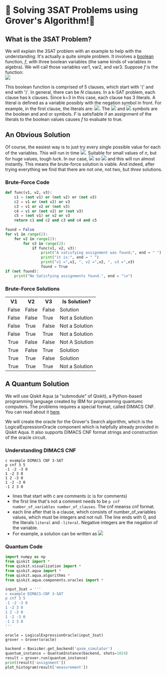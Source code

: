 🦈 Solving 3SAT Problems using Grover's Algorithm!🦈
=====================================================
## What is the 3SAT Problem?
We will explain the 3SAT problem with an example to help with the understanding.
It's actually a quite simple problem.
It involves a [boolean](https://en.wikipedia.org/wiki/Boolean) function, *f*, with three boolean variables (the same kinds of variables in algebra).
We will call those variables var1, var2, and var3.
Suppose *f* is the function:  
<img src="https://render.githubusercontent.com/render/math?math=\color{white}f(v1, v2, v3)=(\neg v1 \lor \neg v2 \lor \neg v3) \land (v1 \lor v2 \lor v3) \land (\neg v1 \lor v2 \lor v3) \land (v1 \lor \neg v2 \lor v3) \land (v1 \lor v2 \lor \neg v3)" >
  
This boolean function is comprised of 5 clauses, which start with '(' and end with ')'.
In general, there can be *N* clauses.
In a k-SAT problem, each clause has k clauses.
Since k=3 in this case, each clause has 3 literals.
A literal is defined as a variable possibly with the negation symbol in front.
For example, in the first clause, the literals are:
<img src="https://render.githubusercontent.com/render/math?math=\color{white}(\neg v1, \neg v2, \neg v3)">.
The <img src="https://render.githubusercontent.com/render/math?math=\color{white}\land"> and
<img src="https://render.githubusercontent.com/render/math?math=\color{white}\lor"> symbols are the boolean and and or symbols.
*F* is satisfiable if an assignment of the literals to the boolean values causes *f* to evaluate to true.

## An Obvious Solution
Of course, the easiest way is to just try every single possible value for each of the variables.
This will run in time <img src="https://render.githubusercontent.com/render/math?math=\color{white}2^n">.
Suitable for small values of *n*, but for huge values, tough luck.
In our case,
<img src="https://render.githubusercontent.com/render/math?math=\color{white}n=3">
so
<img src="https://render.githubusercontent.com/render/math?math=\color{white}2^n=8">
and this will run almost instantly.
This means the brute-force solution is viable.
And indeed, after trying everything we find that there are not one, not two, but *three* solutions.
  
### Brute-Force Code
```python
def func(v1, v2, v3):
    c1 = (not v1) or (not v2) or (not v3)
    c2 = v1 or (not v2) or v3
    c3 = v1 or v2 or (not v3)
    c4 = v1 or (not v2) or (not v3)
    c5 = (not v1) or v2 or v3
    return c1 and c2 and c3 and c4 and c5
    
found = False
for v1 in range(2):
    for v2 in range(2):
        for v3 in range(2):
            if func(v1, v2, v3):
                print("A satisfying assignment was found;", end = " ")
                print("it is:", end = " ")
                print("v1 =",v1, ", v2 =",v2, ", v3 =",v3)
                found = True
if (not found):
    print("No Satisfying assignments found.", end = "\n")
```
### Brute-Force Solutions
<table align="center">
  <tr>
    <th>V1</th>
    <th>V2</th>
    <th>V3</th>
    <th>Is Solution?</th>
  </tr>
  <tr>
    <td>False</td>
    <td>False</td>
    <td>False</td>
    <td>Solution</td>
  </tr>
  <tr>
    <td>False</td>
    <td>False</td>
    <td>True</td>
    <td>Not a Solution</td>
  </tr>
  <tr>
    <td>False</td>
    <td>True</td>
    <td>False</td>
    <td>Not a Solution</td>
  </tr>
  <tr>
    <td>False</td>
    <td>True</td>
    <td>True</td>
    <td>Not a Solution</td>
  </tr>
  <tr>
    <td>True</td>
    <td>False</td>
    <td>False</td>
    <td>Not A Solution</td>
  </tr>
  <tr>
    <td>True</td>
    <td>False</td>
    <td>True</td>
    <td>Solution</td>
  </tr>
  <tr>
    <td>True</td>
    <td>True</td>
    <td>False</td>
    <td>Solution</td>
  </tr>
  <tr>
    <td>True</td>
    <td>True</td>
    <td>True</td>
    <td>Not a Solution</td>
  </tr>
</table>
  
## A Quantum Solution
We will use Qiskit Aqua (a "submodule" of Qiskit), a Python-based programming language created by IBM for programming quantumc computers.
The problems requires a special format, called DIMACS CNF.
You can read about it [here](http://www.satcompetition.org/2009/format-benchmarks2009.html).
  
We will create the oracle for the Grover's Search algorithm, which is the LogicalExpressionOracle component which is helpfully already provided in Qiskit Aqua. It also supports DIMACS CNF format strings and construction of the oracle circuit.
  
### Understanding DIMACS CNF
```
c example DIMACS CNF 3-SAT
p cnf 3 5
-1 -2 -3 0
1 -2 3 0
1 2 -3 0
1 -2 -3 0
-1 2 3 0
```
- lines that start with c are comments (c is for comments)
- the first line that's not a comment needs to be ```p cnf number_of_variables number_of_clauses```. The cnf meanss cnf format.
- each line after that is a clause, which consists of number_of_variables values, which must be integers and not null. The line ends with 0, and the literals ```literal``` and ```-literal```. Negative integers are the negation of the variable.
- For example, a solution can be written as <img src="https://render.githubusercontent.com/render/math?math=\color{white}(\neg v1 \lor \neg v2 \lor \neg v3)">
  
### Quantum Code
```python
import numpy as np
from qiskit import *
from qiskit.visualization import *
from qiskit.aqua import *
from qiskit.aqua.algorithms *
from qiskit.aqua.components.oracles import *

input_3sat = '''
c example DIMACS-CNF 3-SAT
p cnf 3 5
-1 -2 -3 0
1 -2 3 0
1 2 -3 0
1 -2 -3 0
-1 2 3 0
'''

oracle = LogicalExpressionOracle(input_3sat)
grover = Grover(oracle)

backend = BasicAer.get_backend('qasm_simulator')
quantum_instance = QuantumInstance(backend, shots=1024)
result = grover.run(quantum_instance)
print(result['assignment'])
plot_histogram(result['measurement'])
```
